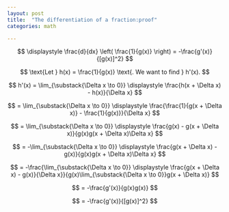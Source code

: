 ```yaml
---
layout: post
title:  "The differentiation of a fraction:proof"
categories: math

---
```


$$
\displaystyle \frac{d}{dx} \left( \frac{1}{g(x)} \right) = -\frac{g'(x)}{[g(x)]^2}
$$

$$
\text{Let } h(x) = \frac{1}{g(x)} \text{. We want to find } h'(x).
$$

$$
h'(x) = \lim_{\substack{\Delta x \to 0}} \displaystyle \frac{h(x + \Delta x) - h(x)}{\Delta x}
$$

$$
= \lim_{\substack{\Delta x \to 0}} \displaystyle \frac{\frac{1}{g(x + \Delta x)} - \frac{1}{g(x)}}{\Delta x}
$$

$$
= \lim_{\substack{\Delta x \to 0}} \displaystyle \frac{g(x) - g(x + \Delta x)}{g(x)g(x + \Delta x)\Delta x}
$$

$$
= -\lim_{\substack{\Delta x \to 0}} \displaystyle \frac{g(x + \Delta x) - g(x)}{g(x)g(x + \Delta x)\Delta x}
$$

$$
= -\frac{\lim_{\substack{\Delta x \to 0}} \displaystyle \frac{g(x + \Delta x) - g(x)}{\Delta x}}{g(x)\lim_{\substack{\Delta x \to 0}}g(x + \Delta x)}
$$

$$
= -\frac{g'(x)}{g(x)g(x)}
$$

$$
= -\frac{g'(x)}{[g(x)]^2}
$$
